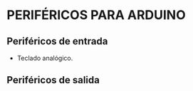 # PERIFÉRICOS PARA ARDUINO

## Periféricos de entrada

- Teclado analógico.

## Periféricos de salida
